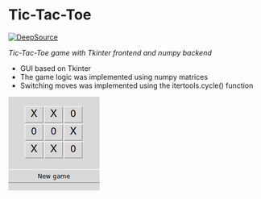 # Tic-Tac-Toe 
[![DeepSource](https://deepsource.io/gh/artm04/notesmgr.svg/?label=active+issues&show_trend=true&token=cT6bg5SUyFwgjNt3VfvawwKo)](https://deepsource.io/gh/artm04/notesmgr/?ref=repository-badge)

*Tic-Tac-Toe game with Tkinter frontend and numpy backend*

* GUI based on Tkinter
* The game logic was implemented using numpy matrices
* Switching moves was implemented using the itertools.cycle() function

![](readme_pictures/screenshot.png)
